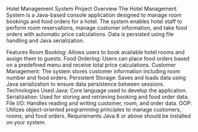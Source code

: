 Hotel Management System
Project Overview
The Hotel Management System is a Java-based console application designed to manage room bookings and food orders for a hotel. The system enables hotel staff to perform room reservations, manage customer information, and take food orders with automatic price calculations. Data is persisted using file handling and Java serialization.

Features
Room Booking: Allows users to book available hotel rooms and assign them to guests.
Food Ordering: Users can place food orders based on a predefined menu and receive total price calculations.
Customer Management: The system stores customer information including room number and food orders.
Persistent Storage: Saves and loads data using Java serialization to ensure data persistence between sessions.
Technologies Used
Java: Core language used to develop the application.
Serialization: Used for storing and retrieving booking and food order data.
File I/O: Handles reading and writing customer, room, and order data.
OOP: Utilizes object-oriented programming principles to manage customers, rooms, and food orders.
Requirements
Java 8 or above should be installed on your system.
